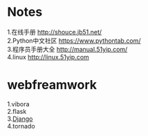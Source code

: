 Notes
=====

1.在线手册 http://shouce.jb51.net/  
2.Python中文社区 https://www.pythontab.com/   
3.程序员手册大全 http://manual.51yip.com/   
4.linux http://linux.51yip.com  

webfreamwork
===============

1.vibora   
2.flask  
3.<a href="https://github.com/izoeys/Notes/tree/master/python/django">Django</a>   
4.tornado 

